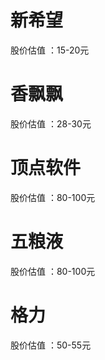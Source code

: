 # 新希望  
股价估值 ：15-20元
# 香飘飘 
股价估值 ：28-30元
# 顶点软件  
股价估值 ：80-100元
# 五粮液  
股价估值 ：80-100元
# 格力
股价估值 ：50-55元